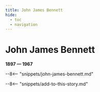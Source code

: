```yaml
---
title: John James Bennett
hide:
  - toc
  - navigation 
---
```


# John James Bennett

**1897 — 1967**

--8<-- "snippets/john-james-bennett.md"

--8<-- "snippets/add-to-this-story.md"
